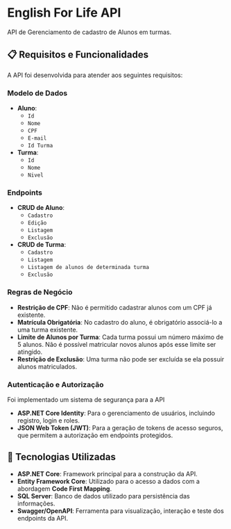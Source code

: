 # English For Life API

API de Gerenciamento de cadastro de Alunos em turmas.

## 📋 Requisitos e Funcionalidades

A API foi desenvolvida para atender aos seguintes requisitos:

### Modelo de Dados

* **Aluno**:
    * `Id`
    * `Nome`
    * `CPF`
    * `E-mail`
    * `Id Turma`
* **Turma**:
    * `Id`
    * `Nome`
    * `Nivel`

### Endpoints 

* **CRUD de Aluno**:
    * `Cadastro`
    * `Edição`
    * `Listagem`
    * `Exclusão`
* **CRUD de Turma**:
    * `Cadastro`
    * `Listagem`
    * `Listagem de alunos de determinada turma`
    * `Exclusão`

### Regras de Negócio

* **Restrição de CPF**: Não é permitido cadastrar alunos com um CPF já existente.
* **Matrícula Obrigatória**: No cadastro do aluno, é obrigatório associá-lo a uma turma existente.
* **Limite de Alunos por Turma**: Cada turma possui um número máximo de 5 alunos. Não é possível matricular novos alunos após esse limite ser atingido.
* **Restrição de Exclusão**: Uma turma não pode ser excluída se ela possuir alunos matriculados.

 ### Autenticação e Autorização

Foi implementado um sistema de segurança para a API

* **ASP.NET Core Identity**: Para o gerenciamento de usuários, incluindo registro, login e roles.
* **JSON Web Token (JWT)**: Para a geração de tokens de acesso seguros, que permitem a autorização em endpoints protegidos.

## 🚀 Tecnologias Utilizadas

* **ASP.NET Core**: Framework principal para a construção da API.
* **Entity Framework Core**: Utilizado para o acesso a dados com a abordagem **Code First Mapping**.
* **SQL Server**: Banco de dados utilizado para persistência das informações.
* **Swagger/OpenAPI**: Ferramenta para visualização, interação e teste dos endpoints da API.

